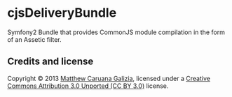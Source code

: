 # cjsDeliveryBundle #

Symfony2 Bundle that provides CommonJS module compilation in the form of an Assetic filter.

## Credits and license ##

Copyright © 2013 [Matthew Caruana Galizia](http://twitter.com/mcaruanagalizia), licensed under a [Creative Commons Attribution 3.0 Unported (CC BY 3.0)](http://creativecommons.org/licenses/by/3.0/legalcode) license.
